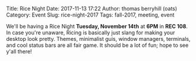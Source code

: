 Title: Rice Night
Date: 2017-11-13 17:22
Author: thomas berryhill (oats)
Category: Event
Slug: rice-night-2017
Tags: fall-2017, meeting, event

We'll be having a Rice Night **Tuesday, November 14th** at **6PM** in **REC 108**. In case you're unaware, Ricing is basically just slang for making your desktop look pretty. Themes, minimalist guis, window managers, terminals, and cool status bars are all fair game. It should be a lot of fun; hope to see y'all there!
